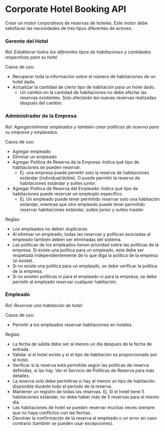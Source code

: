 # Corporate Hotel Booking API

Crear un motor corporativos de reservas de hoteles. Este motor debe satisfacer las necesidades de tres tipos diferentes de actores.

### Gerente del Hotel

*Rol: Establecer todos los diferentes tipos de habitaciones y cantidades respectivas para su hotel*

Casos de uso:

- Recuperar toda la información sobre el número de habitaciones de un hotel dado.
- Actualizar la cantidad de cierto tipo de habitación para un hotel dado.
    - Un cambio en la cantidad de habitaciones no debe afectar las reservas existentes. Solo afectarán las nuevas reservas realizadas después del cambio.

### Administrador de la Empresa

*Rol: Agregar/eliminar empleados y también crear políticas de reserva para su empresa y empleados.*

Casos de uso:

- Agregar empleado
- Eliminar un empleado
- Agregar Política de Reserva de la Empresa: Indica qué tipo de habitaciones se pueden reservar.
    - Ej. una empresa puede permitir solo la reserva de habitaciones estándar (individual/doble). O puede permitir la reserva de habitaciones estándar y suites junior.
- Agregar Política de Reserva del Empleado: Indica qué tipo de habitaciones puede reservar un empleado específico.
    - Ej. Un empleado puede tener permitido reservar solo una habitación estándar, mientras que otro empleado puede tener permitido reservar habitaciones estándar, suites junior y suites master.

Reglas:

- Los empleados no deben duplicarse.
- Al eliminar un empleado, todas las reservas y políticas asociadas al empleado también deben ser eliminadas del sistema.
- Las políticas de los empleados tienen prioridad sobre las políticas de la empresa. Si existe una política para un empleado, esta debe ser respetada independientemente de lo que diga la política de la empresa (si existe).
- Si no existe una política para un empleado, se debe verificar la política de la empresa.
- Si no existen políticas ni para el empleado ni para la empresa, se debe permitir al empleado reservar cualquier habitación.

### Empleado

*Rol: Reservar una habitación de hotel*

Casos de uso:

- Permitir a los empleados reservar habitaciones en hoteles.

Reglas:

- La fecha de salida debe ser al menos un día después de la fecha de entrada.
- Validar si el hotel existe y si el tipo de habitación es proporcionado por el hotel.
- Verificar si la reserva está permitida según las políticas de reserva definidas, si las hay. Ver el Servicio de Políticas de Reserva para más detalles.
- La reserva solo debe permitirse si hay al menos un tipo de habitación disponible durante todo el período de la reserva.
- Mantener un registro de todas las reservas. Ej. Si el hotel tiene 5 habitaciones estándar, no debe haber más de 5 reservas para el mismo día.
- Las habitaciones de hotel se pueden reservar muchas veces siempre que no haya conflictos con las fechas.
- Devolver la confirmación de la reserva al empleado o un error en caso contrario (también se pueden usar excepciones).
